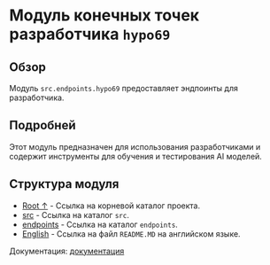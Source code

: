 # Модуль конечных точек разработчика `hypo69`

## Обзор

Модуль `src.endpoints.hypo69` предоставляет эндпоинты для разработчика.

## Подробней

Этот модуль предназначен для использования разработчиками и содержит инструменты для обучения и тестирования AI моделей.

## Структура модуля

*   [Root ↑](https://github.com/hypo69/hypotez/blob/master/readme.ru.md) - Ссылка на корневой каталог проекта.
*   [src](https://github.com/hypo69/hypotez/blob/master/src/readme.ru.md) - Ссылка на каталог `src`.
*   [endpoints](https://github.com/hypo69/hypotez/blob/master/src/endpoints/readme.ru.md) - Ссылка на каталог `endpoints`.
*   [English](https://github.com/hypo69/hypotez/blob/master/src/endpoints/hypo69/README.MD) - Ссылка на файл `README.MD` на английском языке.

Документация: [документация](https://github.com/hypo69/hypotez/blob/master/docs/ru/src/endpoints/hypo69/readme.ru.md)